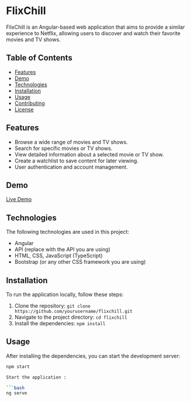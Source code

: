 # FlixChill

FlixChill is an Angular-based web application that aims to provide a similar experience to Netflix, allowing users to discover and watch their favorite movies and TV shows.

## Table of Contents
- [Features](#features)
- [Demo](#demo)
- [Technologies](#technologies)
- [Installation](#installation)
- [Usage](#usage)
- [Contributing](#contributing)
- [License](#license)

## Features

- Browse a wide range of movies and TV shows.
- Search for specific movies or TV shows.
- View detailed information about a selected movie or TV show.
- Create a watchlist to save content for later viewing.
- User authentication and account management.

## Demo

[Live Demo](https://www.example.com) <!-- Replace with your actual live demo link -->

## Technologies

The following technologies are used in this project:

- Angular
- API (replace with the API you are using)
- HTML, CSS, JavaScript (TypeScript)
- Bootstrap (or any other CSS framework you are using)

## Installation

To run the application locally, follow these steps:

1. Clone the repository: `git clone https://github.com/yourusername/flixchill.git`
2. Navigate to the project directory: `cd flixchill`
3. Install the dependencies: `npm install`

## Usage

After installing the dependencies, you can start the development server:

```bash
npm start

Start the application :

```bash
ng serve
